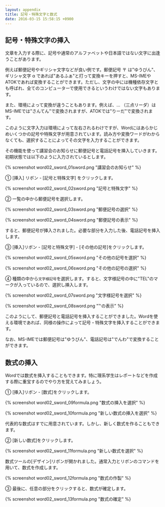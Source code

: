 ```yaml
---
layout: appendix
title: 記号・特殊文字と数式
date: 2016-03-15 15:58:15 +0900
---
```



記号・特殊文字の挿入
--------------------

文章を入力する際に、記号や通常のアルファベットや日本語ではない文字に出逢うことがあります。

例えば郵便記号やギリシャ文字などが良い例です。郵便記号 〒 は"ゆうびん"、ギリシャ文字 &alpha; であれば"あるふぁ"と打って変換キーを押すと、MS-IMEやATOKであれば変換することができます。ただし、文字の中には機種依存文字とも呼ばれ、全てのコンピューターで使用できるというわけではない文字もあります。

また、環境によって変換が違うこともあります。例えば、&hellip; （三点リーダ）はMS-IMEでは"さんてん"で変換されますが、ATOKでは"りーだ"で変換されます。

このように文字入力は環境によって左右されるわけですが、Wordにはあらかじめいくつかの記号や特殊文字が用意されています。読み方や変換ワードがわからなくても、選択することによってその文字を入力することができます。

その機能を使って講習会のお知らせに郵便記号と電話記号を挿入していきます。初期状態では以下のように入力されているとします。

{% screenshot word02_sword_01sword.png "講習会のお知らせ" %}

&#9312; [挿入] リボン - [記号と特殊文字] をクリックします。

{% screenshot word02_sword_02sword.png "記号と特殊文字" %}

&#9313; 一覧の中から郵便記号を選択します。

{% screenshot word02_sword_03sword.png "郵便記号の選択" %}

{% screenshot word02_sword_04sword.png "郵便記号の表示" %}

すると、郵便記号が挿入されました。必要な部分を入力した後、電話記号を挿入します。

&#9314; [挿入]リボン - [記号と特殊文字] - [その他の記号]をクリックします。

{% screenshot word02_sword_05sword.png "その他の記号を選択" %}

{% screenshot word02_sword_06sword.png "その他の記号の選択" %}

&#9315; 種類の中から`文字様記号`を選択します。すると、文字様記号の中に"TEL"のマークが入っているので、選択し挿入します。

{% screenshot word02_sword_07sword.png "文字様記号を選択" %}

{% screenshot word02_sword_08sword.png "℡の表示" %}

このようにして、郵便記号と電話記号を挿入することができました。Wordを使える環境であれば、同様の操作によって記号・特殊文字を挿入することができます。

なお、MS-IMEでは郵便記号は"ゆうびん"、電話記号は"でんわ"で変換することができます。


数式の挿入
----------

Wordでは数式を挿入することもできます。特に理系学生はレポートなどを作成する際に重宝するのでやり方を覚えてみましょう。

&#9312; [挿入]リボン - [数式]をクリックします。

{% screenshot word02_sword_09formula.png "数式の挿入を選択" %}

{% screenshot word02_sword_10formula.png "新しい数式の挿入を選択" %}

代表的な数式はすでに用意されています。しかし、新しく数式を作ることもできます。

&#9313; [新しい数式]をクリックします。

{% screenshot word02_sword_11formula.png "新しい数式を選択" %}

数式ツールの[デザイン]リボンが開かれました。通常入力とリボンのコマンドを用いて、数式を作成します。

{% screenshot word02_sword_12formula.png "数式の作製" %}

&#9314; 最後に、任意の部分をクリックすると、数式が確定します。

{% screenshot word02_sword_13formula.png "数式の確定" %}

